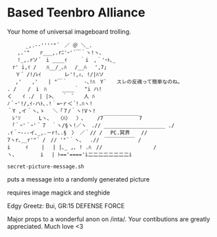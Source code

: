 # Based Teenbro Alliance
Your home of universal imageboard trolling.
```　　　　　　　 　_____.,.へ.
　　　 _,.-‐''''"´　／ ＠ ＼_.
　　,.'"　　r___,.rﾆ'ｰ'´￣｀ヽ!ヽ､
　　!_,.rソ´　i ____ｲ　 　｀i　,｀'ｰﾄ､_
　r' i,ｲ /　　ﾊ__/_､ﾊ 　/__ﾊ　 ',7」
　 Ｙ´ /!/ﾚｲ　　　　 レ'!,ｨ､ !/|ﾊソ
　 ,'　　,'　　| "￣｀　 　 -､!ﾊ　Y´　　スレの反魂って簡単なのね。
. / 　 /　i　ﾊ　　　____｀　"i ハ!
く　　ｲ ./　| |>､ 　｀ ´　　人 ﾊ
ﾉ＾ｰ'!/,ｲ-ハﾄ､.!｀=ｰｒ＜´!.ﾊヽ!
＾Y ,イ＾ヽ､ゝ 　＼「７/｀ヽ!Vヽ!
　ﾚ'ｿ　　　 Lヽ､　 〈ﾊ〉　 〉､　　 /7￣￣￣￣￣￣￣7
　「｀ｰ'＾ｰ'＾７　｀ヽ/§ヽ!／ヽ　.// ____________________ ./
.ｲ｀ｰ--‐イ､_,.－r!､.§　〉 ／｀// /　 PC.冥界 　 //
7ヽr､__r'"´ /　// '"´｀ヽ､　 .//　￣￣￣￣￣￣ /
i　　　ｲ　 　| 　| |､_ ,､ ! .ﾊ　//　　　　　　　　　　/
ヽ､　　　　　i 　| ﾄ=='===='i二二二二二二二二i
```


`secret-picture-message.sh`

puts a message into a randomly generated picture

requires image magick and steghide

Edgy Greetz: Bui, GR:15 DEFENSE FORCE

Major props to a wonderful anon on /inta/. Your contibutions are greatly appreciated. Much love <3
